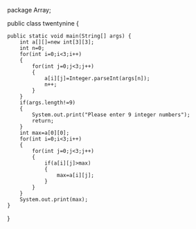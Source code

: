 package Array;

public class twentynine {

	public static void main(String[] args) {
		int a[][]=new int[3][3];
		int n=0;
		for(int i=0;i<3;i++)
		{
			for(int j=0;j<3;j++)
			{
				a[i][j]=Integer.parseInt(args[n]);
				n++;
			}
		}
		if(args.length!=9)
		{
			System.out.print("Please enter 9 integer numbers");
			return;
		}
		int max=a[0][0];
		for(int i=0;i<3;i++)
		{
			for(int j=0;j<3;j++)
			{
				if(a[i][j]>max)
				{
					max=a[i][j];
				}
			}
		}
		System.out.print(max);
	}
}
